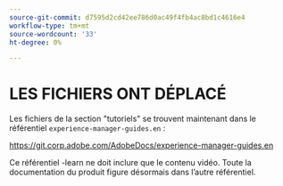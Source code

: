```yaml
---
source-git-commit: d7595d2cd42ee786d0ac49f4fb4ac8bd1c4616e4
workflow-type: tm+mt
source-wordcount: '33'
ht-degree: 0%

---
```

# LES FICHIERS ONT DÉPLACÉ

Les fichiers de la section &quot;tutoriels&quot; se trouvent maintenant dans le référentiel `experience-manager-guides.en` :

<https://git.corp.adobe.com/AdobeDocs/experience-manager-guides.en>

Ce référentiel -learn ne doit inclure que le contenu vidéo. Toute la documentation du produit figure désormais dans l’autre référentiel.
